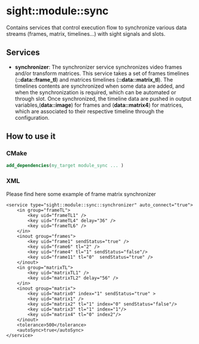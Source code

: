 # sight::module::sync

Contains services that control execution flow to synchronize various data streams (frames, matrix, timelines...) with sight signals and slots.

## Services

* **synchronizer**: The synchronizer service synchronizes video frames and/or transform matrices.
 This service takes a set of frames timelines (**::data::frame_tl**) and matrices timelines (**::data::matrix_tl**).
 The timelines contents are synchronized when some data are added, and when the synchronization is required, 
 which can be automated or through slot.
 Once synchronized, the timeline data are pushed in output variables,(**data::image**) for frames and (**data::matrix4**) for matrices,
  which are associated to their respective timeline through the configuration.

## How to use it

### CMake

```cmake
add_dependencies(my_target module_sync ... )
```

### XML

Please find here some example of frame matrix synchronizer
```
<service type="sight::module::sync::synchronizer" auto_connect="true">
    <in group="frameTL">
        <key uid="frameTL1" />
        <key uid="frameTL4" delay="36" />
        <key uid="frameTL6" />
    </in>
    <inout group="frames">
        <key uid="frame1" sendStatus="true" />
        <key uid="frame6" tl="2" />
        <key uid="frame4" tl="1" sendStatus="false"/>
        <key uid="frame11" tl="0"  sendStatus="true" />
    </inout>
    <in group="matrixTL">
        <key uid="matrixTL1" />
        <key uid="matrixTL2" delay="56" />
    </in>
    <inout group="matrix">
        <key uid="matrix0" index="1" sendStatus="true" >
        <key uid="matrix1" />
        <key uid="matrix2" tl="1" index="0" sendStatus="false"/>
        <key uid="matrix3" tl="1" index="1"/>
        <key uid="matrix4" tl="0" index2"/>
    </inout>
    <tolerance>500</tolerance>
    <autoSync>true</autoSync>
</service>
```
